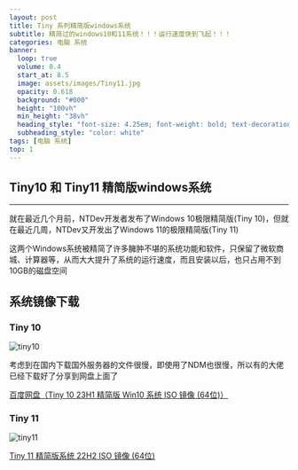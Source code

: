 ```yaml
---
layout: post
title: Tiny 系列精简版windows系统
subtitle: 精简过的windows10和11系统！！！运行速度快到飞起！！！
categories: 电脑 系统
banner:
  loop: true
  volume: 0.4
  start_at: 8.5
  image: assets/images/Tiny11.jpg
  opacity: 0.618
  background: "#000"
  height: "100vh"
  min_height: "38vh"
  heading_style: "font-size: 4.25em; font-weight: bold; text-decoration: underline"
  subheading_style: "color: white"
tags: [电脑 系统]
top: 1
---
```


## Tiny10 和 Tiny11 精简版windows系统

---

就在最近几个月前，NTDev开发者发布了Windows 10极限精简版(Tiny 10)，但就在最近几周，NTDev又开发出了Windows 11的极限精简版(Tiny 11)

这两个Windows系统被精简了许多臃肿不堪的系统功能和软件，只保留了微软商城、计算器等，从而大大提升了系统的运行速度，而且安装以后，也只占用不到10GB的磁盘空间

## 系统镜像下载

### Tiny 10

![tiny10](https://github-huangshaoqi.github.io/assets/images/Tiny10.jpg)

考虑到在国内下载国外服务器的文件很慢，即使用了NDM也很慢，所以有的大佬已经下载好了分享到网盘上面了

[百度网盘（Tiny 10 23H1 精简版 Win10 系统 ISO 镜像 (64位)）](https://pan.baidu.com/s/1makBRenkEB0Wc7la4RicWA?pwd=a8m9)

### Tiny 11

![tiny11](https://github-huangshaoqi.github.io/assets/images/Tiny11.jpg)

[Tiny 11 精简版系统 22H2 ISO 镜像 (64位)](https://pan.baidu.com/s/1sas4I8U7TCm2_fllrgC-Uw?pwd=m6j8)


<script src="https://giscus.app/client.js"
        data-repo="Github-Huangshaoqi/Github-Huangshaoqi.github.io"
        data-repo-id="R_kgDOKmhZkg"
        data-category="Announcements"
        data-category-id="DIC_kwDOKmhZks4Caohl"
        data-mapping="pathname"
        data-strict="0"
        data-reactions-enabled="1"
        data-emit-metadata="0"
        data-input-position="bottom"
        data-theme="preferred_color_scheme"
        data-lang="zh-CN"
        crossorigin="anonymous"
        async>
</script>
